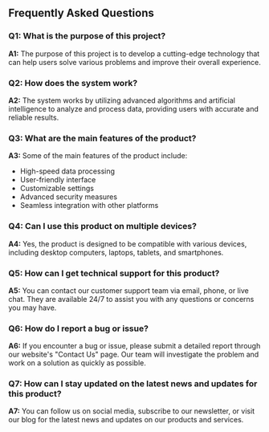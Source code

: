 ## Frequently Asked Questions

### Q1: What is the purpose of this project?

**A1:** The purpose of this project is to develop a cutting-edge technology that can help users solve various problems and improve their overall experience.

### Q2: How does the system work?

**A2:** The system works by utilizing advanced algorithms and artificial intelligence to analyze and process data, providing users with accurate and reliable results.

### Q3: What are the main features of the product?

**A3:** Some of the main features of the product include:

- High-speed data processing
- User-friendly interface
- Customizable settings
- Advanced security measures
- Seamless integration with other platforms

### Q4: Can I use this product on multiple devices?

**A4:** Yes, the product is designed to be compatible with various devices, including desktop computers, laptops, tablets, and smartphones.

### Q5: How can I get technical support for this product?

**A5:** You can contact our customer support team via email, phone, or live chat. They are available 24/7 to assist you with any questions or concerns you may have.

### Q6: How do I report a bug or issue?

**A6:** If you encounter a bug or issue, please submit a detailed report through our website's "Contact Us" page. Our team will investigate the problem and work on a solution as quickly as possible.

### Q7: How can I stay updated on the latest news and updates for this product?

**A7:** You can follow us on social media, subscribe to our newsletter, or visit our blog for the latest news and updates on our products and services.